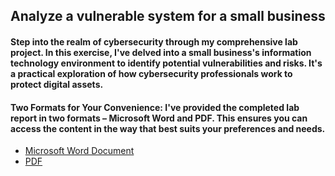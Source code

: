 <h2>Analyze a vulnerable system for a small business</h2>
<h4>Step into the realm of cybersecurity through my comprehensive lab project. In this exercise, I've delved into a small business's information technology environment to identify potential vulnerabilities and risks. It's a practical exploration of how cybersecurity professionals work to protect digital assets.</h4>

<h4>Two Formats for Your Convenience: I've provided the completed lab report in two formats – Microsoft Word and PDF. This ensures you can access the content in the way that best suits your preferences and needs.</h4>

- [Microsoft Word Document](https://github.com/pbroding/analyze-a-vulnerable-system-for-a-small-business/blob/main/Vulnerability-assessment-report-PB.docx)
- [PDF](https://github.com/pbroding/analyze-a-vulnerable-system-for-a-small-business/blob/main/Vulnerability-assessment-report-PB.pdf)
